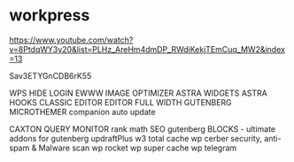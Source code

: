 # workpress

https://www.youtube.com/watch?v=8PtdqWY3y20&list=PLHz_AreHm4dmDP_RWdiKekjTEmCuq_MW2&index=13

Sav3ETYGnCDB6rK55


WPS HIDE LOGIN
EWWW IMAGE OPTIMIZER
ASTRA WIDGETS
ASTRA HOOKS
CLASSIC EDITOR
EDITOR FULL WIDTH GUTENBERG
MICROTHEMER
companion auto update

CAXTON
QUERY MONITOR
rank math SEO
gutenberg BLOCKS - ultimate addons for gutenberg
updraftPlus
w3 total cache
wp cerber security, anti-spam & Malware scan
wp rocket
wp super cache
wp telegram